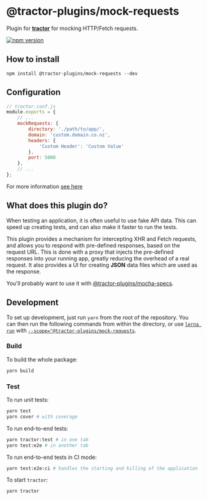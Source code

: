 # @tractor-plugins/mock-requests

Plugin for [**tractor**](https://github.com/TradeMe/tractor) for mocking HTTP/Fetch requests.

[![npm version](https://img.shields.io/npm/v/@tractor-plugins/mock-requests.svg)](https://www.npmjs.com/package/@tractor-plugins/mock-requests)

## How to install

`npm install @tractor-plugins/mock-requests --dev`

## Configuration

```javascript
// tractor.conf.js
module.exports = {
    // ...
    mockRequests: {
        directory: './path/to/app/',
        domain: 'custom.domain.co.nz',
        headers: {
            'Custom Header': 'Custom Value'
        },
        port: 5000
    },
    // ...
};
```

For more information [see here](./docs/configuration.md)

## What does this plugin do?

When testing an application, it is often useful to use fake API data. This can speed up creating tests, and can also make it faster to run the tests.

This plugin provides a mechanism for intercepting XHR and Fetch requests, and allows you to respond with pre-defined responses, based on the request URL. This is done with a proxy that injects the pre-defined responses into your running app, greatly reducing the overhead of a real request. It also provides a UI for creating **JSON** data files which are used as the response.

You'll probably want to use it with [@tractor-plugins/mocha-specs](https://github.com/phenomnomnominal/tractor-plugin-mocha-specs).

## Development

To set up development, just run `yarn` from the root of the repository. You can then run the following commands from within the directory, or use [`lerna run`](https://github.com/lerna/lerna/tree/master/commands/run) with [`--scope="@tractor-plugins/mock-requests`](https://www.npmjs.com/package/@lerna/filter-options).

### Build

To build the whole package:

```sh
yarn build
```

### Test

To run unit tests:

```sh
yarn test
yarn cover # with coverage
```

To run end-to-end tests:

```sh
yarn tractor:test # in one tab
yarn test:e2e # in another tab
```

To run end-to-end tests in CI mode:

```sh
yarn test:e2e:ci # handles the starting and killing of the application for testing
```

To start `tractor`:

```sh
yarn tractor
```